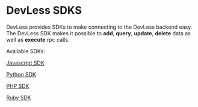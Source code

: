 
# DevLess SDKS 
DevLess provides SDKs to make connecting to the DevLess backend easy.
The DevLess SDK makes it possible to **add**, **query**, **update**, **delete** data as well as **execute** rpc calls.

Available SDKs:

<a name="javascript-sdk"></a>
[Javascript SDK](https://github.com/DevlessTeam/DV-JS-SDK/blob/master/README.md)

[Python SDK](https://github.com/DevlessTeam/DV-PY-SDK/blob/master/README.md)

[PHP SDK](https://github.com/DevlessTeam/DV-PHP-SDK/blob/master/README.md)

[Ruby SDK](https://github.com/DevlessTeam/DV-RUBY-SDK/blob/master/README.md)
